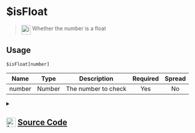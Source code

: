 # $isFloat
> <img align="top" src="https://upload.wikimedia.org/wikipedia/commons/thumb/e/e4/Infobox_info_icon.svg/160px-Infobox_info_icon.svg.png?20150409153300" alt="image" width="25" height="auto"> Whether the number is a float
## Usage
```
$isFloat[number]
```
| Name | Type | Description | Required | Spread
| :---: | :---: | :---: | :---: | :---: |
number | Number | The number to check | Yes | No
<details>
<summary>
    
## <img align="top" src="https://cdn4.iconfinder.com/data/icons/iconsimple-logotypes/512/github-512.png" alt="image" width="25" height="auto">  [Source Code](https://github.com/tryforge/ForgeScript-V2/blob/main/src/native/isFloat.ts)
    
</summary>
    
```ts
import { ArgType, NativeFunction, Return } from "../structures"

export default new NativeFunction({
    name: "$isFloat",
    version: "1.0.0",
    description: "Whether the number is a float",
    unwrap: true,
    args: [
        {
            name: "number",
            description: "The number to check",
            required: true,
            rest: false,
            type: ArgType.Number
        }
    ],
    brackets: true,
    execute(ctx, [ n ]) {
        return Return.success(n % 1 !== 0)
    },
})
```
    
</details>